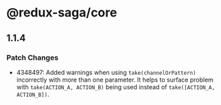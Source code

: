 # @redux-saga/core

## 1.1.4
### Patch Changes

- 4348497: Added warnings when using `take(channelOrPattern)` incorrectly with more than one parameter. It helps to surface problem with `take(ACTION_A, ACTION_B)` being used instead of `take([ACTION_A, ACTION_B])`.
